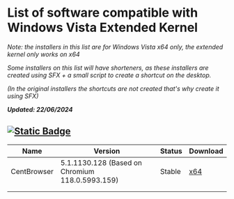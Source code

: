 # List of software compatible with Windows Vista Extended Kernel
_Note: the installers in this list are for Windows Vista x64 only, the extended kernel only works on x64_

_Some installers on this list will have shorteners, as these installers are created using SFX + a small script to create a shortcut on the desktop._

_(In the original installers the shortcuts are not created that's why create it using SFX)_

**_Updated: 22/06/2024_**

## [![Static Badge](https://img.shields.io/badge/Browsers-blue?style=flat-square&logo=microsoftedge)](https://github.com/TesterMachine/WinVistaRepo/blob/main/Software/SoftwareVistaKEx.md#)

| Name        | Version                                         | Status | Download |
|-------------|-------------------------------------------------|--------|----------|
| CentBrowser | 5.1.1130.128 (Based on Chromium 118.0.5993.159) | Stable | [x64]()  |
|             |                                                 |        |          |
|             |                                                 |        |          |
